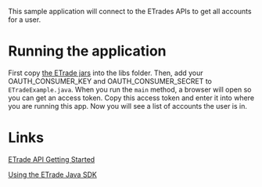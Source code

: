 This sample application will connect to the ETrades APIs to get all accounts for a user. 

# Running the application
First copy [the ETrade jars](https://cdn.etrade.net/1/20180914.0/static_devportal/static/downloads/All_Jar.zip)
into the libs folder. Then, add your OAUTH_CONSUMER_KEY and OAUTH_CONSUMER_SECRET to `ETradeExample.java`. When you 
run the `main` method, a browser will open so you can get an access token. Copy this access token and enter it 
into where you are running this app. Now you will see a list of accounts the user is in. 

# Links
[ETrade API Getting Started](https://us.etrade.com/ctnt/dev-portal/getContent?contentUri=V0_Documentation-GettingStarted)

[Using the ETrade Java SDK](https://us.etrade.com/ctnt/dev-portal/getContent?contentUri=V0_Code-SDKGuides-Java)
